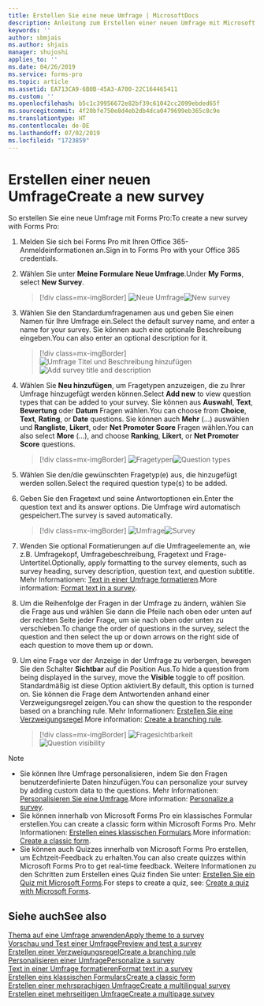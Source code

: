 ```yaml
---
title: Erstellen Sie eine neue Umfrage | MicrosoftDocs
description: Anleitung zum Erstellen einer neuen Umfrage mit Microsoft Forms Pro.
keywords: ''
author: sbmjais
ms.author: shjais
manager: shujoshi
applies_to: ''
ms.date: 04/26/2019
ms.service: forms-pro
ms.topic: article
ms.assetid: EA713CA9-6B0B-45A3-A700-22C164465411
ms.custom: ''
ms.openlocfilehash: b5c1c39956672e82bf39c61042cc2099ebded65f
ms.sourcegitcommit: 4f20bfe750e8d4eb2db4dca0479699eb365c8c9e
ms.translationtype: HT
ms.contentlocale: de-DE
ms.lasthandoff: 07/02/2019
ms.locfileid: "1723859"
---
```

# <a name="create-a-new-survey"></a><span data-ttu-id="1b9e4-103">Erstellen einer neuen Umfrage</span><span class="sxs-lookup"><span data-stu-id="1b9e4-103">Create a new survey</span></span>



<span data-ttu-id="1b9e4-104">So erstellen Sie eine neue Umfrage mit Forms Pro:</span><span class="sxs-lookup"><span data-stu-id="1b9e4-104">To create a new survey with Forms Pro:</span></span>

1.  <span data-ttu-id="1b9e4-105">Melden Sie sich bei Forms Pro mit Ihren Office 365-Anmeldeinformationen an.</span><span class="sxs-lookup"><span data-stu-id="1b9e4-105">Sign in to Forms Pro with your Office 365 credentials.</span></span>

2.  <span data-ttu-id="1b9e4-106">Wählen Sie unter **Meine Formulare** **Neue Umfrage**.</span><span class="sxs-lookup"><span data-stu-id="1b9e4-106">Under **My Forms**, select **New Survey**.</span></span>

    > [!div class=mx-imgBorder]
    > <span data-ttu-id="1b9e4-107">![Neue Umfrage](media/new-survey-button.png "Neue Umfrage")</span><span class="sxs-lookup"><span data-stu-id="1b9e4-107">![New survey](media/new-survey-button.png "New survey")</span></span> 

3.  <span data-ttu-id="1b9e4-108">Wählen Sie den Standardumfragenamen aus und geben Sie einen Namen für Ihre Umfrage ein.</span><span class="sxs-lookup"><span data-stu-id="1b9e4-108">Select the default survey name, and enter a name for your survey.</span></span> <span data-ttu-id="1b9e4-109">Sie können auch eine optionale Beschreibung eingeben.</span><span class="sxs-lookup"><span data-stu-id="1b9e4-109">You can also enter an optional description for it.</span></span>

    > [!div class=mx-imgBorder]
    > <span data-ttu-id="1b9e4-110">![Umfrage Titel und Beschreibung hinzufügen](media/survey-title.png "Umfrage Titel und Beschreibung hinzufügen")</span><span class="sxs-lookup"><span data-stu-id="1b9e4-110">![Add survey title and description](media/survey-title.png "Add survey title and description")</span></span> 

4.  <span data-ttu-id="1b9e4-111">Wählen Sie **Neu hinzufügen**, um Fragetypen anzuzeigen, die zu Ihrer Umfrage hinzugefügt werden können.</span><span class="sxs-lookup"><span data-stu-id="1b9e4-111">Select **Add new** to view question types that can be added to your survey.</span></span> <span data-ttu-id="1b9e4-112">Sie können aus **Auswahl**, **Text**, **Bewertung** oder **Datum** Fragen wählen.</span><span class="sxs-lookup"><span data-stu-id="1b9e4-112">You can choose from **Choice**, **Text**, **Rating**, or **Date** questions.</span></span> <span data-ttu-id="1b9e4-113">Sie können auch **Mehr** (...) auswählen und **Rangliste**, **Likert**, oder **Net Promoter Score** Fragen wählen.</span><span class="sxs-lookup"><span data-stu-id="1b9e4-113">You can also select **More** (...), and choose **Ranking**, **Likert**, or **Net Promoter Score** questions.</span></span>

    > [!div class=mx-imgBorder]
    > <span data-ttu-id="1b9e4-114">![Fragetypen](media/ques-types.png "Fragetypen")</span><span class="sxs-lookup"><span data-stu-id="1b9e4-114">![Question types](media/ques-types.png "Question types")</span></span> 

5.  <span data-ttu-id="1b9e4-115">Wählen Sie den/die gewünschten Fragetyp(e) aus, die hinzugefügt werden sollen.</span><span class="sxs-lookup"><span data-stu-id="1b9e4-115">Select the required question type(s) to be added.</span></span>

6.  <span data-ttu-id="1b9e4-116">Geben Sie den Fragetext und seine Antwortoptionen ein.</span><span class="sxs-lookup"><span data-stu-id="1b9e4-116">Enter the question text and its answer options.</span></span> <span data-ttu-id="1b9e4-117">Die Umfrage wird automatisch gespeichert.</span><span class="sxs-lookup"><span data-stu-id="1b9e4-117">The survey is saved automatically.</span></span>

    > [!div class=mx-imgBorder]
    > <span data-ttu-id="1b9e4-118">![Umfrage](media/survey.png "Umfrage")</span><span class="sxs-lookup"><span data-stu-id="1b9e4-118">![Survey](media/survey.png "Survey")</span></span> 

7. <span data-ttu-id="1b9e4-119">Wenden Sie optional Formatierungen auf die Umfrageelemente an, wie z.B. Umfragekopf, Umfragebeschreibung, Fragetext und Frage-Untertitel.</span><span class="sxs-lookup"><span data-stu-id="1b9e4-119">Optionally, apply formatting to the survey elements, such as survey heading, survey description, question text, and question subtitle.</span></span> <span data-ttu-id="1b9e4-120">Mehr Informationen: [Text in einer Umfrage formatieren](survey-text-format.md).</span><span class="sxs-lookup"><span data-stu-id="1b9e4-120">More information: [Format text in a survey](survey-text-format.md).</span></span>

8. <span data-ttu-id="1b9e4-121">Um die Reihenfolge der Fragen in der Umfrage zu ändern, wählen Sie die Frage aus und wählen Sie dann die Pfeile nach oben oder unten auf der rechten Seite jeder Frage, um sie nach oben oder unten zu verschieben.</span><span class="sxs-lookup"><span data-stu-id="1b9e4-121">To change the order of questions in the survey, select the question and then select the up or down arrows on the right side of each question to move them up or down.</span></span>

9. <span data-ttu-id="1b9e4-122">Um eine Frage vor der Anzeige in der Umfrage zu verbergen, bewegen Sie den Schalter **Sichtbar** auf die Position Aus.</span><span class="sxs-lookup"><span data-stu-id="1b9e4-122">To hide a question from being displayed in the survey, move the **Visible** toggle to off position.</span></span> <span data-ttu-id="1b9e4-123">Standardmäßig ist diese Option aktiviert.</span><span class="sxs-lookup"><span data-stu-id="1b9e4-123">By default, this option is turned on.</span></span> <span data-ttu-id="1b9e4-124">Sie können die Frage dem Antwortenden anhand einer Verzweigungsregel zeigen.</span><span class="sxs-lookup"><span data-stu-id="1b9e4-124">You can show the question to the responder based on a branching rule.</span></span> <span data-ttu-id="1b9e4-125">Mehr Informationen: [Erstellen Sie eine Verzweigungsregel](create-branching-rule.md).</span><span class="sxs-lookup"><span data-stu-id="1b9e4-125">More information: [Create a branching rule](create-branching-rule.md).</span></span>

    > [!div class=mx-imgBorder]
    > <span data-ttu-id="1b9e4-126">![Fragesichtbarkeit](media/visibility-option.png "Fragesichtbarkeit")</span><span class="sxs-lookup"><span data-stu-id="1b9e4-126">![Question visibility](media/visibility-option.png "Question visibility")</span></span> 

> [!NOTE]
> - <span data-ttu-id="1b9e4-127">Sie können Ihre Umfrage personalisieren, indem Sie den Fragen benutzerdefinierte Daten hinzufügen.</span><span class="sxs-lookup"><span data-stu-id="1b9e4-127">You can personalize your survey by adding custom data to the questions.</span></span> <span data-ttu-id="1b9e4-128">Mehr Informationen: [Personalisieren Sie eine Umfrage](personalize-survey.md).</span><span class="sxs-lookup"><span data-stu-id="1b9e4-128">More information: [Personalize a survey](personalize-survey.md).</span></span>
> - <span data-ttu-id="1b9e4-129">Sie können innerhalb von Microsoft Forms Pro ein klassisches Formular erstellen.</span><span class="sxs-lookup"><span data-stu-id="1b9e4-129">You can create a classic form within Microsoft Forms Pro.</span></span> <span data-ttu-id="1b9e4-130">Mehr Informationen: [Erstellen eines klassischen Formulars](create-classic-form.md).</span><span class="sxs-lookup"><span data-stu-id="1b9e4-130">More information: [Create a classic form](create-classic-form.md).</span></span>
> - <span data-ttu-id="1b9e4-131">Sie können auch Quizzes innerhalb von Microsoft Forms Pro erstellen, um Echtzeit-Feedback zu erhalten.</span><span class="sxs-lookup"><span data-stu-id="1b9e4-131">You can also create quizzes within Microsoft Forms Pro to get real-time feedback.</span></span> <span data-ttu-id="1b9e4-132">Weitere Informationen zu den Schritten zum Erstellen eines Quiz finden Sie unter: [Erstellen Sie ein Quiz mit Microsoft Forms](https://support.office.com/en-us/article/create-a-quiz-with-microsoft-forms-a082a018-24a1-48c1-b176-4b3616cdc83d).</span><span class="sxs-lookup"><span data-stu-id="1b9e4-132">For steps to create a quiz, see: [Create a quiz with Microsoft Forms](https://support.office.com/en-us/article/create-a-quiz-with-microsoft-forms-a082a018-24a1-48c1-b176-4b3616cdc83d).</span></span>

## <a name="see-also"></a><span data-ttu-id="1b9e4-133">Siehe auch</span><span class="sxs-lookup"><span data-stu-id="1b9e4-133">See also</span></span>

[<span data-ttu-id="1b9e4-134">Thema auf eine Umfrage anwenden</span><span class="sxs-lookup"><span data-stu-id="1b9e4-134">Apply theme to a survey</span></span>](apply-theme.md)<br>
[<span data-ttu-id="1b9e4-135">Vorschau und Test einer Umfrage</span><span class="sxs-lookup"><span data-stu-id="1b9e4-135">Preview and test a survey</span></span>](preview-test-survey.md)<br>
[<span data-ttu-id="1b9e4-136">Erstellen einer Verzweigungsregel</span><span class="sxs-lookup"><span data-stu-id="1b9e4-136">Create a branching rule</span></span>](create-branching-rule.md)<br>
[<span data-ttu-id="1b9e4-137">Personalisieren einer Umfrage</span><span class="sxs-lookup"><span data-stu-id="1b9e4-137">Personalize a survey</span></span>](personalize-survey.md)<br>
[<span data-ttu-id="1b9e4-138">Text in einer Umfrage formatieren</span><span class="sxs-lookup"><span data-stu-id="1b9e4-138">Format text in a survey</span></span>](survey-text-format.md)<br>
[<span data-ttu-id="1b9e4-139">Erstellen eins klassischen Formulars</span><span class="sxs-lookup"><span data-stu-id="1b9e4-139">Create a classic form</span></span>](create-classic-form.md)<br>
[<span data-ttu-id="1b9e4-140">Erstellen einer mehrsprachigen Umfrage</span><span class="sxs-lookup"><span data-stu-id="1b9e4-140">Create a multilingual survey</span></span>](create-multilingual-survey.md)<br>
[<span data-ttu-id="1b9e4-141">Erstellen einet mehrseitigen Umfrage</span><span class="sxs-lookup"><span data-stu-id="1b9e4-141">Create a multipage survey</span></span>](create-multipage-survey.md)
